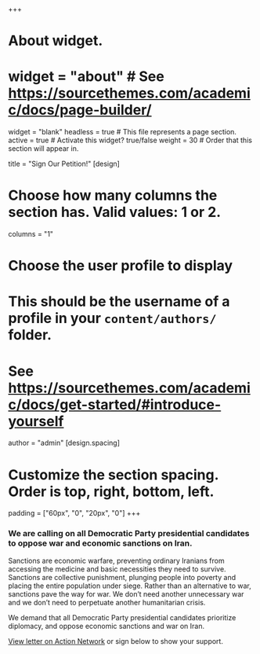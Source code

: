 +++
# About widget.
# widget = "about"  # See https://sourcethemes.com/academic/docs/page-builder/
widget = "blank"
headless = true  # This file represents a page section.
active = true  # Activate this widget? true/false
weight = 30  # Order that this section will appear in.

title = "Sign Our Petition!"
[design]
  # Choose how many columns the section has. Valid values: 1 or 2.
  columns = "1"

# Choose the user profile to display
# This should be the username of a profile in your `content/authors/` folder.
# See https://sourcethemes.com/academic/docs/get-started/#introduce-yourself
author = "admin"
[design.spacing]
  # Customize the section spacing. Order is top, right, bottom, left.
  padding = ["60px", "0", "20px", "0"]
+++
### **We are calling on all Democratic Party presidential candidates to oppose war and economic sanctions on Iran.**

Sanctions are economic warfare, preventing ordinary Iranians from accessing the medicine and basic necessities they need to survive. Sanctions are collective punishment, plunging people into poverty and placing the entire population under siege. Rather than an alternative to war, sanctions pave the way for war. We don’t need another unnecessary war and we don’t need to perpetuate another humanitarian crisis.

We demand that all Democratic Party presidential candidates prioritize diplomacy, and oppose economic sanctions and war on Iran.

[View letter on Action Network](https://actionnetwork.org/petitions/oppose-war-and-economic-sanctions-on-iran?source=direct_link&) or sign below to show your support.


<link href='https://actionnetwork.org/css/style-embed-whitelabel-v3.css' rel='stylesheet' type='text/css' /><script src='https://actionnetwork.org/widgets/v3/petition/oppose-war-and-economic-sanctions-on-iran?format=js&source=widget'></script><div id='can-petition-area-oppose-war-and-economic-sanctions-on-iran' style='width: 100%'><!-- this div is the target for our HTML insertion --></div>
